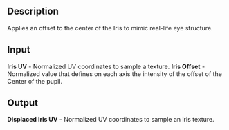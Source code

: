 ## Description
Applies an offset to the center of the Iris to mimic real-life eye structure.

## Input
**Iris UV** -  Normalized UV coordinates to sample a texture.
**Iris Offset** -  Normalized value that defines on each axis the intensity of the offset of the Center of the pupil.

## Output
**Displaced Iris UV** - Normalized UV coordinates to sample an iris texture.